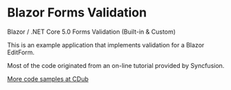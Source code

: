 # Blazor Forms Validation
Blazor / .NET Core 5.0 Forms Validation (Built-in &amp; Custom)

This is an example application that implements validation for a Blazor EditForm.

Most of the code originated from an on-line tutorial provided by Syncfusion.

[More code samples at CDub](http://cdub.info)

